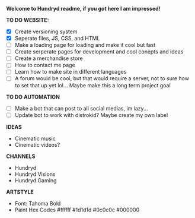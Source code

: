 **Welcome to Hundryd readme, if you got here I am impressed!**

**TO DO WEBSITE:**
- [x] Create versioning system
- [x] Seperate files, JS, CSS, and HTML
- [ ] Make a loading page for loading and make it cool but fast
- [ ] Create serperate pages for development and cool conepts and ideas
- [ ] Create a merchandise store
- [ ] How to contact me page
- [ ] Learn how to make site in different languages
- [ ] A forum would be cool, but that would require a server, not to sure how to set that up yet lol... Maybe make this a long term project goal 

**TO DO AUTOMATION**
- [ ] Make a bot that can post to all social medias, im lazy...
- [ ] Update bot to work with distrokid? Maybe create my own label

**IDEAS**
- Cinematic music
- Cinematic videos?

**CHANNELS**
- Hundryd
- Hundryd Visions
- Hundryd Gaming

**ARTSTYLE**
- Font: Tahoma Bold
- Paint Hex Codes
    #ffffff
    #1d1d1d
    #0c0c0c
    #000000